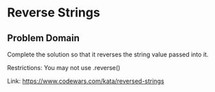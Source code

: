 # Reverse Strings

## Problem Domain

Complete the solution so that it reverses the string value passed into it.

Restrictions: You may not use .reverse()

Link: https://www.codewars.com/kata/reversed-strings